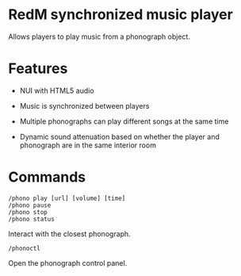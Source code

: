 # RedM synchronized music player

Allows players to play music from a phonograph object.

# Features

- NUI with HTML5 audio

- Music is synchronized between players

- Multiple phonographs can play different songs at the same time

- Dynamic sound attenuation based on whether the player and phonograph are in the same interior room

# Commands

```
/phono play [url] [volume] [time]
/phono pause
/phono stop
/phono status
```

Interact with the closest phonograph.

```
/phonoctl
```

Open the phonograph control panel.

